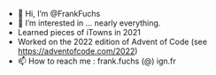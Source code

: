 - 👋 Hi, I’m @FrankFuchs
- 👀 I’m interested in ... nearly everything.
- Learned pieces of iTowns in 2021
- Worked on the 2022 edition of Advent of Code (see https://adventofcode.com/2022)
- 📫 How to reach me : frank.fuchs (@) ign.fr

<!---
FrankFuchs/FrankFuchs is a ✨ special ✨ repository because its `README.md` (this file) appears on your GitHub profile.
You can click the Preview link to take a look at your changes.
--->
